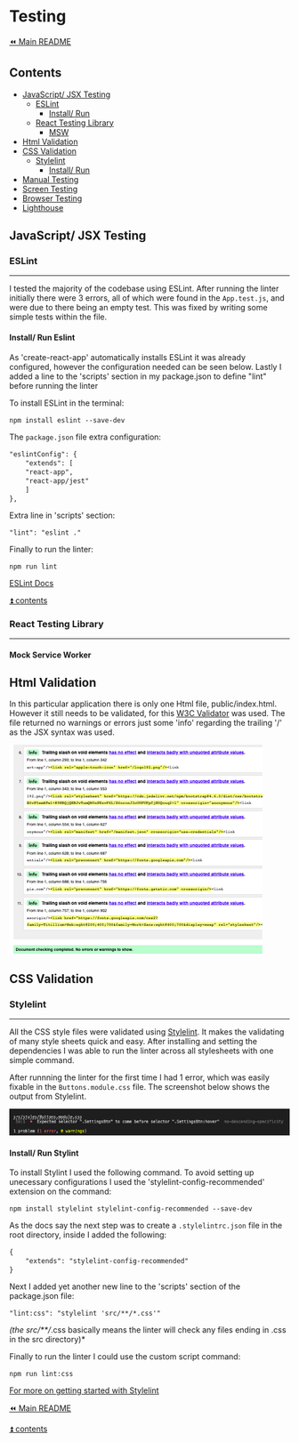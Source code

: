 # Testing

[⏪ Main README](README.md)

## Contents

- [JavaScript/ JSX Testing](#javascript-jsx-testing)
    - [ESLint](#eslint)
        - [Install/ Run](#install-run-eslint)
    - [React Testing Library]()
        - [MSW]()
- [Html Validation](#html-validation)
- [CSS Validation](#css-validation)
    - [Stylelint](#stylelint)
        - [Install/ Run](#install-run-stylint)
- [Manual Testing]()
- [Screen Testing]()
- [Browser Testing]()
- [Lighthouse]()

## JavaScript/ JSX Testing

### ESLint
---
I tested the majority of the codebase using ESLint. After running the linter initially there were 3 errors, all of which were found in the `App.test.js`, and were due to there being an empty test. This was fixed by writing some simple tests within the file.

#### Install/ Run Eslint

As 'create-react-app' automatically installs ESLint it was already configured, however the configuration needed can be seen below. Lastly I added a line to the 'scripts' section in my package.json to define "lint" before running the linter

To install ESLint in the terminal:

    npm install eslint --save-dev

The `package.json` file extra configuration:

    "eslintConfig": {
        "extends": [
        "react-app",
        "react-app/jest"
        ]
    },

Extra line in 'scripts' section:

    "lint": "eslint ."

Finally to run the linter:

    npm run lint

[ESLint Docs](https://eslint.org/docs)

[⏫ contents](#contents)

### React Testing Library
---

#### Mock Service Worker

## Html Validation

In this particular application there is only one Html file, public/index.html. However it still needs to be validated, for this [W3C Validator](https://validator.w3.org/) was used. The file returned no warnings or errors just some 'info' regarding the trailing '/' as the JSX syntax was used.

![Html Validation](./README_images/testing/html_validation.png)

## CSS Validation

### Stylelint
---
All the CSS style files were validated using [Stylelint](https://stylelint.io/). It makes the validating of many style sheets quick and easy. After installing and setting the dependencies I was able to run the linter across all stylesheets with one simple command.

After runnning the linter for the first time I had 1 error, which was easily fixable in the `Buttons.module.css` file. The screenshot below shows the output from Stylelint.

![Stylelint Error](./README_images/testing/stylelint_error.png)

#### Install/ Run Stylint

To install Stylint I used the following command. To avoid setting up unecessary configurations I used the 'stylelint-config-recommended' extension on the command:

    npm install stylelint stylelint-config-recommended --save-dev

As the docs say the next step was to create a `.stylelintrc.json` file in the root directory, inside I added the following:

    {
        "extends": "stylelint-config-recommended"
    }

Next I added yet another new line to the 'scripts' section of the package.json file:

    "lint:css": "stylelint 'src/**/*.css'"

*(the src/**/*.css basically means the linter will check any files ending in .css in the src directory)*

Finally to run the linter I could use the custom script command:

    npm run lint:css

[For more on getting started with Stylelint](https://stylelint.io/user-guide/get-started)

[⏪ Main README](README.md)

[⏫ contents](#contents)
